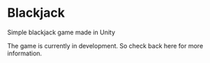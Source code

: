 # Blackjack
Simple blackjack game made in Unity

The game is currently in development. So check back here for more information.
